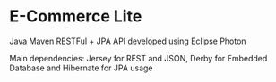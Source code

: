 # E-Commerce Lite

Java Maven RESTFul + JPA API developed using Eclipse Photon

Main dependencies: Jersey for REST and JSON, Derby for Embedded Database and Hibernate for JPA usage
